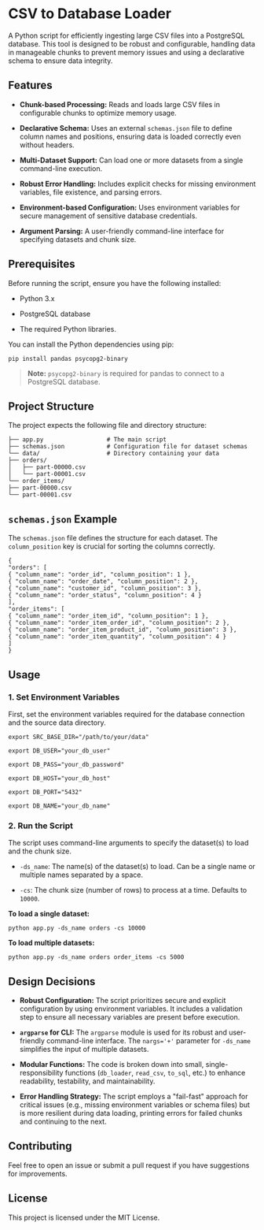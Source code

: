 # CSV to Database Loader

A Python script for efficiently ingesting large CSV files into a PostgreSQL database. This tool is designed to be robust and configurable, handling data in manageable chunks to prevent memory issues and using a declarative schema to ensure data integrity.

## Features

* **Chunk-based Processing:** Reads and loads large CSV files in configurable chunks to optimize memory usage.

* **Declarative Schema:** Uses an external `schemas.json` file to define column names and positions, ensuring data is loaded correctly even without headers.

* **Multi-Dataset Support:** Can load one or more datasets from a single command-line execution.

* **Robust Error Handling:** Includes explicit checks for missing environment variables, file existence, and parsing errors.

* **Environment-based Configuration:** Uses environment variables for secure management of sensitive database credentials.

* **Argument Parsing:** A user-friendly command-line interface for specifying datasets and chunk size.

## Prerequisites

Before running the script, ensure you have the following installed:

* Python 3.x

* PostgreSQL database

* The required Python libraries.

You can install the Python dependencies using pip:

`pip install pandas psycopg2-binary`

> **Note:** `psycopg2-binary` is required for pandas to connect to a PostgreSQL database.

## Project Structure

The project expects the following file and directory structure:

```
├── app.py                  # The main script
├── schemas.json            # Configuration file for dataset schemas
└── data/                   # Directory containing your data
├── orders/
│   ├── part-00000.csv
│   └── part-00001.csv
└── order_items/
├── part-00000.csv
└── part-00001.csv
```
## `schemas.json` Example

The `schemas.json` file defines the structure for each dataset. The `column_position` key is crucial for sorting the columns correctly.
```
{
"orders": [
{ "column_name": "order_id", "column_position": 1 },
{ "column_name": "order_date", "column_position": 2 },
{ "column_name": "customer_id", "column_position": 3 },
{ "column_name": "order_status", "column_position": 4 }
],
"order_items": [
{ "column_name": "order_item_id", "column_position": 1 },
{ "column_name": "order_item_order_id", "column_position": 2 },
{ "column_name": "order_item_product_id", "column_position": 3 },
{ "column_name": "order_item_quantity", "column_position": 4 }
]
}
```


## Usage

### 1. Set Environment Variables

First, set the environment variables required for the database connection and the source data directory.

```
export SRC_BASE_DIR="/path/to/your/data"

export DB_USER="your_db_user"

export DB_PASS="your_db_password"

export DB_HOST="your_db_host"

export DB_PORT="5432"

export DB_NAME="your_db_name"
```

### 2. Run the Script

The script uses command-line arguments to specify the dataset(s) to load and the chunk size.

* `-ds_name`: The name(s) of the dataset(s) to load. Can be a single name or multiple names separated by a space.

* `-cs`: The chunk size (number of rows) to process at a time. Defaults to `10000`.

**To load a single dataset:**

`python app.py -ds_name orders -cs 10000`


**To load multiple datasets:**

`python app.py -ds_name orders order_items -cs 5000`


## Design Decisions

* **Robust Configuration:** The script prioritizes secure and explicit configuration by using environment variables. It includes a validation step to ensure all necessary variables are present before execution.

* **`argparse` for CLI:** The `argparse` module is used for its robust and user-friendly command-line interface. The `nargs='+'` parameter for `-ds_name` simplifies the input of multiple datasets.

* **Modular Functions:** The code is broken down into small, single-responsibility functions (`db_loader`, `read_csv`, `to_sql`, etc.) to enhance readability, testability, and maintainability.

* **Error Handling Strategy:** The script employs a "fail-fast" approach for critical issues (e.g., missing environment variables or schema files) but is more resilient during data loading, printing errors for failed chunks and continuing to the next.

## Contributing

Feel free to open an issue or submit a pull request if you have suggestions for improvements.

## License

This project is licensed under the MIT License.
